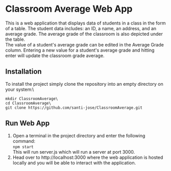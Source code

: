 # Classroom Average Web App

This is a web application that displays data of students in a class in the form of a table. The student data includes: an ID, a name, an address, and an average grade. The average grade of the classroom is also depicted under the table. \
The value of a student's average grade can be edited in the Average Grade column. Entering a new value for a student's average grade and hitting enter will update the classroom grade average. 

## Installation
To install the project simply clone the repository into an empty directory on your system:\
```
mkdir ClassroomAverage\
cd ClassroomAverage\
git clone https://github.com/santi-jose/ClassroomAverage.git
```

## Run Web App
1. Open a terminal in the project directory and enter the following command:\
`npm start`\
This will run server.js which will run a server at port 3000. 
2. Head over to http://localhost:3000 where the web application is hosted locally and you will be able to interact with the application.